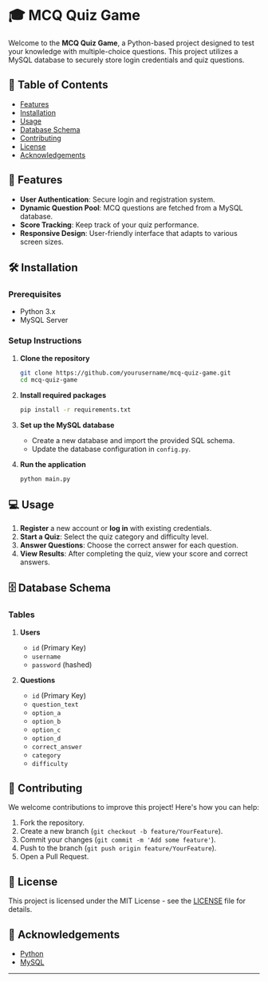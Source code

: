 # 🎓 MCQ Quiz Game

Welcome to the **MCQ Quiz Game**, a Python-based project designed to test your knowledge with multiple-choice questions. This project utilizes a MySQL database to securely store login credentials and quiz questions.

## 📜 Table of Contents

- [Features](#features)
- [Installation](#installation)
- [Usage](#usage)
- [Database Schema](#database-schema)
- [Contributing](#contributing)
- [License](#license)
- [Acknowledgements](#acknowledgements)

## 🚀 Features

- **User Authentication**: Secure login and registration system.
- **Dynamic Question Pool**: MCQ questions are fetched from a MySQL database.
- **Score Tracking**: Keep track of your quiz performance.
- **Responsive Design**: User-friendly interface that adapts to various screen sizes.

## 🛠️ Installation

### Prerequisites

- Python 3.x
- MySQL Server

### Setup Instructions

1. **Clone the repository**
   ```bash
   git clone https://github.com/yourusername/mcq-quiz-game.git
   cd mcq-quiz-game
   ```

2. **Install required packages**
   ```bash
   pip install -r requirements.txt
   ```

3. **Set up the MySQL database**

   - Create a new database and import the provided SQL schema.
   - Update the database configuration in `config.py`.

4. **Run the application**
   ```bash
   python main.py
   ```

## 💻 Usage

1. **Register** a new account or **log in** with existing credentials.
2. **Start a Quiz**: Select the quiz category and difficulty level.
3. **Answer Questions**: Choose the correct answer for each question.
4. **View Results**: After completing the quiz, view your score and correct answers.

## 🗄️ Database Schema

### Tables

1. **Users**
   - `id` (Primary Key)
   - `username`
   - `password` (hashed)

2. **Questions**
   - `id` (Primary Key)
   - `question_text`
   - `option_a`
   - `option_b`
   - `option_c`
   - `option_d`
   - `correct_answer`
   - `category`
   - `difficulty`

## 🤝 Contributing

We welcome contributions to improve this project! Here's how you can help:

1. Fork the repository.
2. Create a new branch (`git checkout -b feature/YourFeature`).
3. Commit your changes (`git commit -m 'Add some feature'`).
4. Push to the branch (`git push origin feature/YourFeature`).
5. Open a Pull Request.

## 📄 License

This project is licensed under the MIT License - see the [LICENSE](LICENSE) file for details.

## 🙏 Acknowledgements

- [Python](https://www.python.org/)
- [MySQL](https://www.mysql.com/)

---
